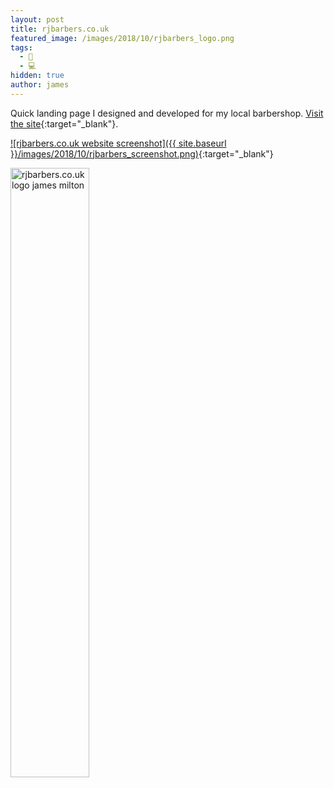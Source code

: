 ```yaml
---
layout: post
title: rjbarbers.co.uk
featured_image: /images/2018/10/rjbarbers_logo.png
tags:
  - 🎨
  - 💻
hidden: true
author: james
---
```


Quick landing page I designed and developed for my local barbershop. [Visit the site](http://rjbarbers.co.uk/thrapstonbarbershop/){:target="_blank"}.

[![rjbarbers.co.uk website screenshot]({{ site.baseurl }}/images/2018/10/rjbarbers_screenshot.png)](http://rjbarbers.co.uk/thrapstonbarbershop/){:target="_blank"}

<img src="{{ site.baseurl }}/images/2018/10/rjbarbers_logo.png" alt="rjbarbers.co.uk logo james milton" width="50%">
